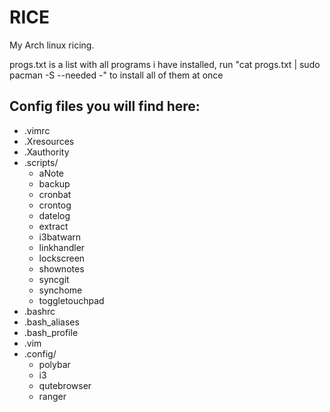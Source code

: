 # RICE
My Arch linux ricing.
 
progs.txt is a list with all programs i have installed, run "cat progs.txt | sudo pacman -S --needed -" to install all of them at once

## Config files you will find here:
+ .vimrc
+ .Xresources
+ .Xauthority
+ .scripts/
	* aNote
	* backup
	* cronbat
	* crontog
	* datelog
	* extract
	* i3batwarn
	* linkhandler
	* lockscreen
	* shownotes
	* syncgit
	* synchome
	* toggletouchpad
+ .bashrc
+ .bash\_aliases
+ .bash\_profile
+ .vim
+ .config/
	* polybar
	* i3
	* qutebrowser
	* ranger
